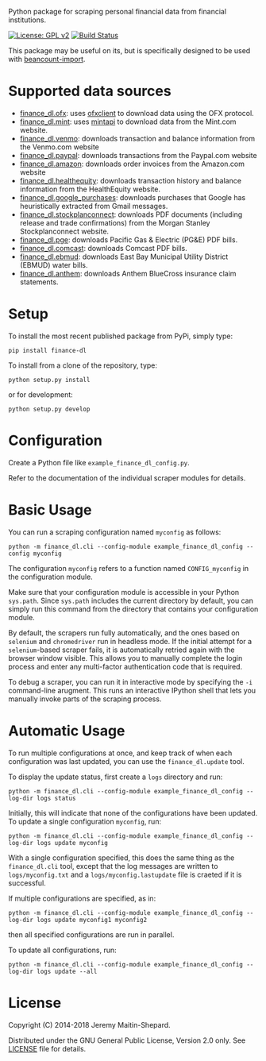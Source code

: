 Python package for scraping personal financial data from financial
institutions.

[![License: GPL v2](https://img.shields.io/badge/License-GPL%20v2-blue.svg)](LICENSE)
[![Build Status](https://travis-ci.com/jbms/finance-dl.svg?branch=master)](https://travis-ci.com/jbms/finance-dl)

This package may be useful on its, but is specifically designed to be
used with
[beancount-import](https://github.com/jbms/beancount-import).

Supported data sources
==

- [finance_dl.ofx](finance_dl/ofx.py): uses
  [ofxclient](https://github.com/captin411/ofxclient) to download data
  using the OFX protocol.
- [finance_dl.mint](finance_dl/mint.py): uses
  [mintapi](https://github.com/mrooney/mintapi) to download data from
  the Mint.com website.
- [finance_dl.venmo](finance_dl/venmo.py): downloads transaction and
  balance information from the Venmo.com website
- [finance_dl.paypal](finance_dl/paypal.py): downloads transactions
  from the Paypal.com website
- [finance_dl.amazon](finance_dl/amazon.py): downloads order invoices
  from the Amazon.com website
- [finance_dl.healthequity](finance_dl/healthequity.py): downloads
  transaction history and balance information from the HealthEquity
  website.
- [finance_dl.google_purchases](finance_dl/google_purchases.py):
  downloads purchases that Google has heuristically extracted from
  Gmail messages.
- [finance_dl.stockplanconnect](finance_dl/stockplanconnect.py):
  downloads PDF documents (including release and trade confirmations)
  from the Morgan Stanley Stockplanconnect website.
- [finance_dl.pge](finance_dl/pge.py): downloads Pacific Gas &
  Electric (PG&E) PDF bills.
- [finance_dl.comcast](finance_dl/comcast.py): downloads Comcast PDF
  bills.
- [finance_dl.ebmud](finance_dl/ebmud.py): downloads East Bay
  Municipal Utility District (EBMUD) water bills.
- [finance_dl.anthem](finance_dl/anthem.py): downloads Anthem
  BlueCross insurance claim statements.

Setup
==

To install the most recent published package from PyPi, simply type:

```shell
pip install finance-dl
```

To install from a clone of the repository, type:

```shell
python setup.py install
```

or for development:

```shell
python setup.py develop
```

Configuration
==

Create a Python file like `example_finance_dl_config.py`.

Refer to the documentation of the individual scraper modules for
details.

Basic Usage
==

You can run a scraping configuration named `myconfig` as follows:

    python -m finance_dl.cli --config-module example_finance_dl_config --config myconfig

The configuration `myconfig` refers to a function named
`CONFIG_myconfig` in the configuration module.

Make sure that your configuration module is accessible in your Python
`sys.path`.  Since `sys.path` includes the current directory by
default, you can simply run this command from the directory that
contains your configuration module.

By default, the scrapers run fully automatically, and the ones based
on `selenium` and `chromedriver` run in headless mode.  If the initial
attempt for a `selenium`-based scraper fails, it is automatically
retried again with the browser window visible.  This allows you to
manually complete the login process and enter any multi-factor
authentication code that is required.

To debug a scraper, you can run it in interactive mode by specifying
the `-i` command-line arugment.  This runs an interactive IPython
shell that lets you manually invoke parts of the scraping process.

Automatic Usage
==

To run multiple configurations at once, and keep track of when each
configuration was last updated, you can use the `finance_dl.update`
tool.

To display the update status, first create a `logs` directory and run:

    python -m finance_dl.cli --config-module example_finance_dl_config --log-dir logs status

Initially, this will indicate that none of the configurations have
been updated.  To update a single configuration `myconfig`, run:

    python -m finance_dl.cli --config-module example_finance_dl_config --log-dir logs update myconfig

With a single configuration specified, this does the same thing as the
`finance_dl.cli` tool, except that the log messages are written to
`logs/myconfig.txt` and a `logs/myconfig.lastupdate` file is craeted
if it is successful.

If multiple configurations are specified, as in:

    python -m finance_dl.cli --config-module example_finance_dl_config --log-dir logs update myconfig1 myconfig2

then all specified configurations are run in parallel.

To update all configurations, run:

    python -m finance_dl.cli --config-module example_finance_dl_config --log-dir logs update --all

License
==

Copyright (C) 2014-2018 Jeremy Maitin-Shepard.

Distributed under the GNU General Public License, Version 2.0 only.
See [LICENSE](LICENSE) file for details.
